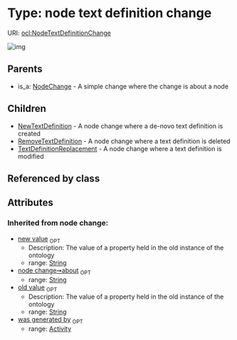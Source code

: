 
# Type: node text definition change




URI: [ocl:NodeTextDefinitionChange](http://w3id.org/oclNodeTextDefinitionChange)


![img](http://yuml.me/diagram/nofunky;dir:TB/class/[TextDefinitionReplacement],[RemoveTextDefinition],[NodeTextDefinitionChange&#124;about(i):string%20%3F;old_value(i):string%20%3F;new_value(i):string%20%3F]^-[TextDefinitionReplacement],[NodeTextDefinitionChange]^-[RemoveTextDefinition],[NodeTextDefinitionChange]^-[NewTextDefinition],[NodeChange]^-[NodeTextDefinitionChange],[NodeChange],[NewTextDefinition],[Activity])

## Parents

 *  is_a: [NodeChange](NodeChange.md) - A simple change where the change is about a node

## Children

 * [NewTextDefinition](NewTextDefinition.md) - A node change where a de-novo text definition is created
 * [RemoveTextDefinition](RemoveTextDefinition.md) - A node change where a text definition is deleted
 * [TextDefinitionReplacement](TextDefinitionReplacement.md) - A node change where a text definition is modified

## Referenced by class


## Attributes


### Inherited from node change:

 * [new value](new_value.md)  <sub>OPT</sub>
    * Description: The value of a property held in the old instance of the ontology
    * range: [String](types/String.md)
 * [node change➞about](node_change_about.md)  <sub>OPT</sub>
    * range: [String](types/String.md)
 * [old value](old_value.md)  <sub>OPT</sub>
    * Description: The value of a property held in the old instance of the ontology
    * range: [String](types/String.md)
 * [was generated by](was_generated_by.md)  <sub>OPT</sub>
    * range: [Activity](Activity.md)
